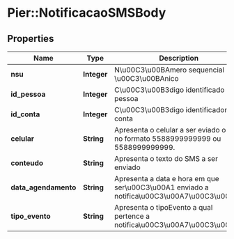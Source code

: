 # Pier::NotificacaoSMSBody

## Properties
Name | Type | Description | Notes
------------ | ------------- | ------------- | -------------
**nsu** | **Integer** | N\u00C3\u00BAmero sequencial \u00C3\u00BAnico | 
**id_pessoa** | **Integer** | C\u00C3\u00B3digo identificado da pessoa | 
**id_conta** | **Integer** | C\u00C3\u00B3digo identificador da conta | 
**celular** | **String** | Apresenta o celular a ser eviado o SMS no formato 5588999999999 ou 5588999999999. | 
**conteudo** | **String** | Apresenta o texto do SMS a ser enviado | 
**data_agendamento** | **String** | Apresenta a data e hora em que ser\u00C3\u00A1 enviado a notifica\u00C3\u00A7\u00C3\u00A3o | [optional] 
**tipo_evento** | **String** | Apresenta o tipoEvento a qual pertence a notifica\u00C3\u00A7\u00C3\u00A3o | 



